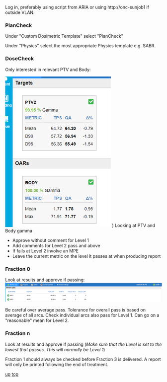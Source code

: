 Log in, preferably using script from ARIA or using http://onc-sunjob1 if outside VLAN.

### PlanCheck

Under "Custom Dosimetric Template" select "PlanCheck"

Under "Physics" select the most appropriate Physics template e.g. SABR.

### DoseCheck

Only interested in relevant PTV and Body:

![Dosecheck criteria](images/plancheck_targets.png)
)
Looking at PTV and Body gamma
- Approve without comment for Level 1
- Add comments for Level 2 pass and above
- If fails at Level 2 involve an MPE
- Leave the current metric on the level it passes at when producing report

### Fraction 0

Look at results and approve if passing:
![F0 beams](images/f0_beams.png)

Be careful over average pass. Tolerance for overall pass is based on average of all arcs. Check individual arcs also pass for Level 1. Can go on a "reasonable" mean for Level 2.

### Fraction n

Look at results and approve if passing (_Make sure that the Level is set to the lowest that passes. This will normally be Level 1_)

Fraction 1 should always be checked before Fraction 3 is delivered. A report will only be printed following the end of treatment.

[up](README.md)
[top](../README.md)

